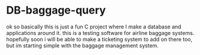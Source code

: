 # DB-baggage-query

ok so basically this is just a fun C project where I make a database and applications around it. this is a testing software for airline baggage systems. hopefully soon i will be able to make a ticketing system to add on there too, but im starting simple with the baggage management system.
